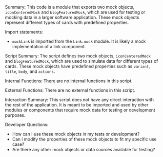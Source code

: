 Summary:
This code is a module that exports two mock objects, `iconCenteredMock` and `blogFeaturedMock`, which are used for testing or mocking data in a larger software application. These mock objects represent different types of cards with predefined properties.

Import statements:
- `mockLink` is imported from the `Link.mock` module. It is likely a mock implementation of a link component.

Script Summary:
The script defines two mock objects, `iconCenteredMock` and `blogFeaturedMock`, which are used to simulate data for different types of cards. These mock objects have predefined properties such as `variant`, `title`, `body`, and `actions`.

Internal Functions:
There are no internal functions in this script.

External Functions:
There are no external functions in this script.

Interaction Summary:
This script does not have any direct interaction with the rest of the application. It is meant to be imported and used by other modules or components that require mock data for testing or development purposes.

Developer Questions:
- How can I use these mock objects in my tests or development?
- Can I modify the properties of these mock objects to fit my specific use case?
- Are there any other mock objects or data sources available for testing?